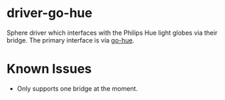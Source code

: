 # driver-go-hue

Sphere driver which interfaces with the Philips Hue light globes via their bridge. The primary interface is via [go-hue](github.com/bcurren/go-hue).

# Known Issues

* Only supports one bridge at the moment.
